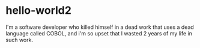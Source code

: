 # hello-world2
I'm a software developer who killed himself in a dead work that uses a dead language called COBOL, and i'm so upset that I wasted 2 years of my life in such work.
